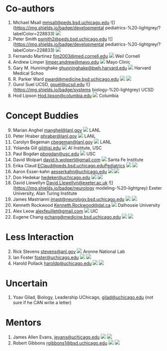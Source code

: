 # Co-authors
1. Michael Msall  mmsall@peds.bsd.uchicago.edu ![](https://img.shields.io/badge/developmental pediatrics-%20-lightgrey/?labelColor=228833) ![](https://img.shields.io/badge/-UChicago-red)
2. Peter Smith psmith2@peds.bsd.uchicago.edu ![](https://img.shields.io/badge/developmental pediatrics-%20-lightgrey/?labelColor=228833) ![](https://img.shields.io/badge/-UChicago-red)
3. Fernando Martinez fjm2003@med.cornell.edu ![](https://img.shields.io/badge/pulmonology-%20-lightgrey/?labelColor=228855) Weil Cornell
4. Andrew Limper limper.andrew@mayo.edu ![](https://img.shields.io/badge/pulmonology-%20-lightgrey/?labelColor=228855) Mayo Clinic
5. Gary M. Hunninghake  ghunninghake@bwh.harvard.edu ![](https://img.shields.io/badge/pulmonology-%20-lightgrey/?labelColor=228855) Harvard Medical Schoo
6. R. Parker Ward  pward@medicine.bsd.uchicago.edu ![](https://img.shields.io/badge/cardiology-%20-lightgrey) ![](https://img.shields.io/badge/-UChicago-red)
7. Gurol Suel UCSD, gsuel@ucsd.edu ![](https://img.shields.io/badge/systems biology-%20-lightgrey) UCSD
8. Hod Lipson Hod.lipson@columbia.edu ![](https://img.shields.io/badge/robotics-%20-lightgrey) Columbia

# Concept Buddies
9. Marian Anghel manghel@lanl.gov ![](https://img.shields.io/badge/statistics-%20-lightgrey) LANL
10. Peter Hraber phraber@lanl.gov ![](https://img.shields.io/badge/Biology-%20-lightgrey) LANL 
11. Carolyn Begeman cbegeman@lanl.gov ![](https://img.shields.io/badge/Geosciences-%20-lightgrey) LANL  
12. Yolanda Gill gil@isi.edu ![](https://img.shields.io/badge/AI-%20-lightgrey/?labelColor=221133) AI Institute, USC
13. Paul Bogdan pbogdan@usc.edu  ![](https://img.shields.io/badge/Networks-%20-lightgrey) USC
14. David Wolpart david.h.wolpert@gmail.com ![](https://img.shields.io/badge/Physics-%20-lightgrey) Santa Fe Institute
15. Erika Claud EClaud@peds.bsd.uchicago.eduPediatrics ![](https://img.shields.io/badge/Microbiome-%20-lightgrey)  ![](https://img.shields.io/badge/-UChicago-red)
16. Aaron Esser-kahn aesserkahn@uchicago.edu  ![](https://img.shields.io/badge/immunology-%20-lightgrey)  ![](https://img.shields.io/badge/-UChicago-red)
17. Don Hedekar hedeker@uchicago.edu  ![](https://img.shields.io/badge/statistics-%20-lightgrey/?labelColor=2233aa) ![](https://img.shields.io/badge/-UChicago-red)
18. David Llewellyn  David.Llewellyn@exeter.ac.uk ![](https://img.shields.io/badge/neurology modeling-%20-lightgrey)  Exeter University, Alan Turing Institute
19. James Mastrianni jmast@neurology.bsd.uchicago.edu ![](https://img.shields.io/badge/neurology-%20-lightgrey) ![](https://img.shields.io/badge/-UChicago-red)
20. Kenneth Rockwood Kenneth.Rockwood@dal.ca ![](https://img.shields.io/badge/neurology-%20-lightgrey) Dalhousie University  
21. Alex Leow alexfeuillet@gmail.com ![](https://img.shields.io/badge/Psychiatry-%20-lightgrey) UIC
22. Eugene Chang echang@medicine.bsd.uchicago.edu ![](https://img.shields.io/badge/Microbiome-%20-lightgrey) ![](https://img.shields.io/badge/-UChicago-red)

# Less Interaction
2. Rick Stevens stevens@anl.gov ![](https://img.shields.io/badge/AI-%20-lightgrey/?labelColor=221133) Aronne National Lab
3. Ian Foster foster@uchicago.edu ![](https://img.shields.io/badge/AI-%20-lightgrey/?labelColor=221133) ![](https://img.shields.io/badge/-UChicago-red)
4. Harold Pollack haroldp@uchicago.edu ![](https://img.shields.io/badge/statistics-%20-lightgrey/?labelColor=2233aa) ![](https://img.shields.io/badge/-UChicago-red)

# Uncertain

1. Yoav Gilad, Biology, Leadership UChicago, gilad@uchicago.edu  (not sure if he CAN write a letter)


# Mentors
1. James Allen Evans, jevans@uchicago.edu ![](https://img.shields.io/badge/sociology-%20-lightgrey)  ![](https://img.shields.io/badge/-UChicago-red)
23. Robert Gibbons rgibbons1@bsd.uchicago.edu ![](https://img.shields.io/badge/statistics-%20-lightgrey/?labelColor=2233aa) ![](https://img.shields.io/badge/-UChicago-red)